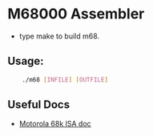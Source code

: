 # M68000 Assembler

* type make to build m68.

## Usage: 
```bash
	./m68 [INFILE] [OUTFILE]
``` 
## Useful Docs

* [Motorola 68k ISA doc](https://www.nxp.com/docs/en/reference-manual/M68000PRM.pdf)


